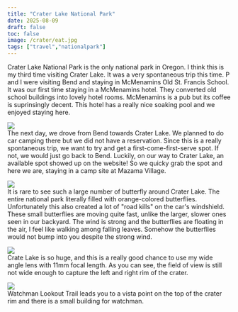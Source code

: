 ```yaml
---
title: "Crater Lake National Park"
date: 2025-08-09
draft: false
toc: false
image: /crater/eat.jpg
tags: ["travel","nationalpark"]
---
```


Crater Lake National Park is the only national park in Oregon. I think this is my third time visiting Crater Lake. It was a very spontaneous trip this time. P and I were visiting Bend and staying in McMenamins Old St. Francis School. It was our first time staying in a McMenamins hotel. They converted old school buildings into lovely hotel rooms. McMenamins is a pub but its coffee is suprinsingly decent. This hotel has a really nice soaking pool and we enjoyed staying here.

![](/crater/lake.jpg)  
The next day, we drove from Bend towards Crater Lake. We planned to do car camping there but we did not have a reservation. Since this is a really spontaneous trip, we want to try and get a first-come-first-serve spot. If not, we would just go back to Bend. Luckily, on our way to Crater Lake, an available spot showed up on the website! So we quicky grab the spot and here we are, staying in a camp site at Mazama Village.

![](/crater/mazama.jpg)  
It is rare to see such a large number of butterfly around Crater Lake. The entire national park literally filled with orange-colored butterflies. Unfortunately this also created a lot of "road kills" on the car's windshield. These small butterflies are moving quite fast, unlike the larger, slower ones seen in our backyard. The wind is strong and the butterflies are floating in the air, I feel like walking among falling leaves. Somehow the butterflies would not bump into you despite the strong wind.

![](/crater/butterfly.jpg)  
Crate Lake is so huge, and this is a really good chance to use my wide angle lens with 11mm focal length. As you can see, the field of view is still not wide enough to capture the left and right rim of the crater.

![](/crater/watchman.jpg)  
Watchman Lookout Trail leads you to a vista point on the top of the crater rim and there is a small building for watchman.





